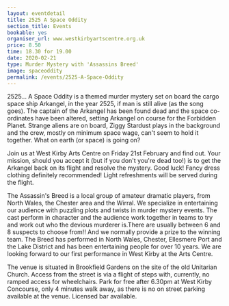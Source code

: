 ```yaml
---
layout: eventdetail
title: 2525 A Space Oddity
section_title: Events
bookable: yes
organiser_url: www.westkirbyartscentre.org.uk
price: 8.50
time: 18.30 for 19.00
date: 2020-02-21
type: Murder Mystery with 'Assassins Breed'
image: spaceoddity
permalink: /events/2525-A-Space-Oddity
---
```


2525... A Space Oddity is  a themed murder mystery set on board the cargo space ship Arkangel, in the year 2525, if man is still alive (as the song goes). The captain of the Arkangel has been found dead and the space co-ordinates have been altered, setting Arkangel on course for the Forbidden Planet. Strange aliens are on board, Ziggy Stardust plays in the background and the crew, mostly on minimum space wage, can't seem to hold it together. What on earth (or space) is going on?

Join us at West Kirby Arts Centre on Friday 21st February and find out. Your mission, should you accept it (but if you don't you're dead too!) is to get the Arkangel back on its flight and resolve the mystery. Good luck! Fancy dress clothing definitely recommended! Light refreshments will be served during the flight.

The Assassin's Breed is a local group of amateur dramatic players, from North Wales, the Chester area and the Wirral. We specialize in entertaining our audience with puzzling plots and twists in murder mystery events. The cast perform in character and the audience work together in teams to try and work out who the devious murderer is.There are usually between 6 and 8 suspects to choose from!! And we normally provide a prize to the winning team. The Breed has performed in North Wales, Chester, Ellesmere Port and the Lake District and has been entertaining people for over 10 years. We are looking forward to our first performance in West Kirby at the Arts Centre.


The venue is situated in Brookfield Gardens on the site of the old Unitarian Church. Access from the street is via a flight of steps with, currently, no ramped access for wheelchairs. Park for free after 6.30pm at West Kirby Concourse, only 4 minutes walk away, as there is no on street parking available at the venue. Licensed bar available.
